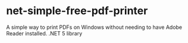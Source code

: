 # net-simple-free-pdf-printer
A simple way to print PDFs on Windows without needing to have Adobe Reader installed. .NET 5 library
